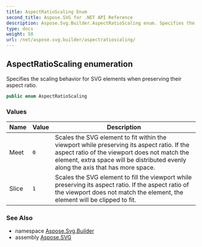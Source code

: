 ```yaml
---
title: AspectRatioScaling Enum
second_title: Aspose.SVG for .NET API Reference
description: Aspose.Svg.Builder.AspectRatioScaling enum. Specifies the scaling behavior for SVG elements when preserving their aspect ratio
type: docs
weight: 50
url: /net/aspose.svg.builder/aspectratioscaling/
---
```

## AspectRatioScaling enumeration

Specifies the scaling behavior for SVG elements when preserving their aspect ratio.

```csharp
public enum AspectRatioScaling
```

### Values

| Name | Value | Description |
| --- | --- | --- |
| Meet | `0` | Scales the SVG element to fit within the viewport while preserving its aspect ratio. If the aspect ratio of the viewport does not match the element, extra space will be distributed evenly along the axis that has more space. |
| Slice | `1` | Scales the SVG element to fill the viewport while preserving its aspect ratio. If the aspect ratio of the viewport does not match the element, the element will be clipped to fit. |

### See Also

* namespace [Aspose.Svg.Builder](../../aspose.svg.builder/)
* assembly [Aspose.SVG](../../)
